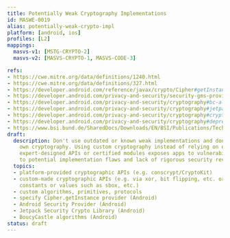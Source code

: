 ```yaml
---
title: Potentially Weak Cryptography Implementations
id: MASWE-0019
alias: potentially-weak-crypto-impl
platform: [android, ios]
profiles: [L2]
mappings:
  masvs-v1: [MSTG-CRYPTO-2]
  masvs-v2: [MASVS-CRYPTO-1, MASVS-CODE-3]

refs:
- https://cwe.mitre.org/data/definitions/1240.html
- https://cwe.mitre.org/data/definitions/327.html
- https://developer.android.com/reference/javax/crypto/Cipher#getInstance(java.lang.String)
- https://developer.android.com/privacy-and-security/security-gms-provider
- https://developer.android.com/privacy-and-security/cryptography#bc-algorithms
- https://developer.android.com/privacy-and-security/cryptography#jetpack_security_crypto_library
- https://developer.android.com/privacy-and-security/cryptography#crypto_provider
- https://developer.android.com/privacy-and-security/cryptography#deprecated-functionality
- https://www.bsi.bund.de/SharedDocs/Downloads/EN/BSI/Publications/TechGuidelines/TG02102/BSI-TR-02102-1.pdf?__blob=publicationFile
draft:
  description: Don't use outdated or known weak implementations and don't build your
    own cryptography. Using custom cryptography instead of relying on established,
    expert-designed APIs or certified modules exposes apps to vulnerabilities due
    to potential implementation flaws and lack of rigorous security review.
  topics:
  - platform-provided cryptographic APIs (e.g. conscrypt/CryptoKit)
  - custom-made cryptographic APIs (e.g. via xor, bit flipping, etc. or cryptographic
    constants or values such as sbox, etc.)
  - custom algorithms, primitives, protocols
  - specify Cipher.getInstance provider (Android)
  - Android Security Provider (Android)
  - Jetpack Security Crypto Library (Android)
  - BoucyCastle algorithms (Android)
status: draft
---
```


